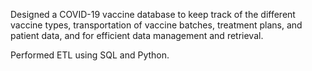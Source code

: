 Designed a COVID-19 vaccine database to keep track of the different vaccine types, transportation of vaccine batches, treatment plans, and patient data, and for efficient data management and retrieval. 

Performed ETL using SQL and Python.

